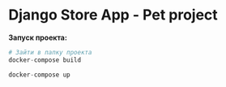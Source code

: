 # Django Store App - Pet project


**Запуск проекта:**

```py
# Зайти в папку проекта
docker-compose build

docker-compose up
```
  
